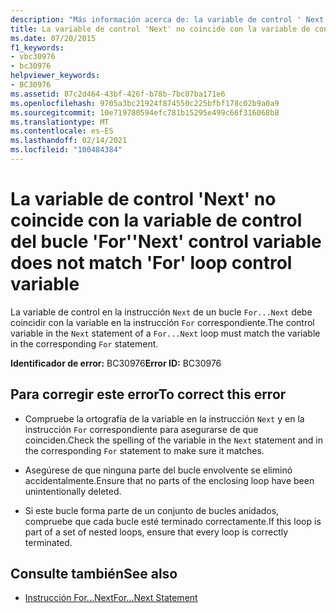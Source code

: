 ```yaml
---
description: "Más información acerca de: la variable de control ' Next ' no coincide con la variable de control de bucle ' for '"
title: La variable de control 'Next' no coincide con la variable de control del bucle 'For'
ms.date: 07/20/2015
f1_keywords:
- vbc30976
- bc30976
helpviewer_keywords:
- BC30976
ms.assetid: 87c2d464-43bf-426f-b78b-7bc07ba171e6
ms.openlocfilehash: 9705a3bc21924f874550c225bfbf178c02b9a0a9
ms.sourcegitcommit: 10e719780594efc781b15295e499c66f316068b8
ms.translationtype: MT
ms.contentlocale: es-ES
ms.lasthandoff: 02/14/2021
ms.locfileid: "100484384"
---
```

# <a name="next-control-variable-does-not-match-for-loop-control-variable"></a><span data-ttu-id="2955f-103">La variable de control 'Next' no coincide con la variable de control del bucle 'For'</span><span class="sxs-lookup"><span data-stu-id="2955f-103">'Next' control variable does not match 'For' loop control variable</span></span>

<span data-ttu-id="2955f-104">La variable de control en la instrucción `Next` de un bucle `For...Next` debe coincidir con la variable en la instrucción `For` correspondiente.</span><span class="sxs-lookup"><span data-stu-id="2955f-104">The control variable in the `Next` statement of a `For...Next` loop must match the variable in the corresponding `For` statement.</span></span>  
  
 <span data-ttu-id="2955f-105">**Identificador de error:** BC30976</span><span class="sxs-lookup"><span data-stu-id="2955f-105">**Error ID:** BC30976</span></span>  
  
## <a name="to-correct-this-error"></a><span data-ttu-id="2955f-106">Para corregir este error</span><span class="sxs-lookup"><span data-stu-id="2955f-106">To correct this error</span></span>  
  
- <span data-ttu-id="2955f-107">Compruebe la ortografía de la variable en la instrucción `Next` y en la instrucción `For` correspondiente para asegurarse de que coinciden.</span><span class="sxs-lookup"><span data-stu-id="2955f-107">Check the spelling of the variable in the `Next` statement and in the corresponding `For` statement to make sure it matches.</span></span>  
  
- <span data-ttu-id="2955f-108">Asegúrese de que ninguna parte del bucle envolvente se eliminó accidentalmente.</span><span class="sxs-lookup"><span data-stu-id="2955f-108">Ensure that no parts of the enclosing loop have been unintentionally deleted.</span></span>  
  
- <span data-ttu-id="2955f-109">Si este bucle forma parte de un conjunto de bucles anidados, compruebe que cada bucle esté terminado correctamente.</span><span class="sxs-lookup"><span data-stu-id="2955f-109">If this loop is part of a set of nested loops, ensure that every loop is correctly terminated.</span></span>  
  
## <a name="see-also"></a><span data-ttu-id="2955f-110">Consulte también</span><span class="sxs-lookup"><span data-stu-id="2955f-110">See also</span></span>

- [<span data-ttu-id="2955f-111">Instrucción For...Next</span><span class="sxs-lookup"><span data-stu-id="2955f-111">For...Next Statement</span></span>](../language-reference/statements/for-next-statement.md)

